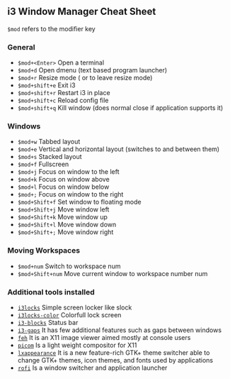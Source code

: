 ## i3 Window Manager Cheat Sheet

`$mod` refers to the modifier key 

### General

- `$mod+<Enter>` Open a terminal
- `$mod+d` Open dmenu (text based program launcher)
- `$mod+r` Resize mode (<Esc> or <Enter> to leave resize mode)
- `$mod+shift+e` Exit i3
- `$mod+shift+r` Restart i3 in place
- `$mod+shift+c` Reload config file
- `$mod+shift+q` Kill window (does normal close if application supports it)

### Windows

- `$mod+w` Tabbed layout
- `$mod+e` Vertical and horizontal layout (switches to and between them)
- `$mod+s` Stacked layout
- `$mod+f` Fullscreen
- `$mod+j` Focus on window to the left
- `$mod+k` Focus on window above
- `$mod+l` Focus on window below
- `$mod+;` Focus on window to the right
- `$mod+Shift+f` Set window to floating mode
- `$mod+Shift+j` Move window left
- `$mod+Shift+k` Move window up
- `$mod+Shift+l` Move window down
- `$mod+Shift+;` Move window right

### Moving Workspaces

- `$mod+num` Switch to workspace num
- `$mod+Shift+num` Move current window to workspace number num

### Additional tools installed

- [`i3locks`](https://github.com/i3/i3lock) Simple screen locker like slock
- [`i3locks-color`](https://github.com/Raymo111/i3lock-color) Colorfull lock screen
- [`i3-blocks`](https://github.com/vivien/i3blocks) Status bar
- [`i3-gaps`](https://github.com/Airblader/i3) It has few additional features such as gaps between windows
- [`feh`](https://feh.finalrewind.org/) It is an X11 image viewer aimed mostly at console users
- [`picom`](https://github.com/yshui/picom) Is a light weight compositor for X11
- [`lxappearance`](https://packages.debian.org/buster/lxappearance) It is a new feature-rich GTK+ theme switcher able to change GTK+ themes, icon themes, and fonts used by applications
- [`rofi`](https://github.com/davatorium/rofi) Is a window switcher and application launcher
